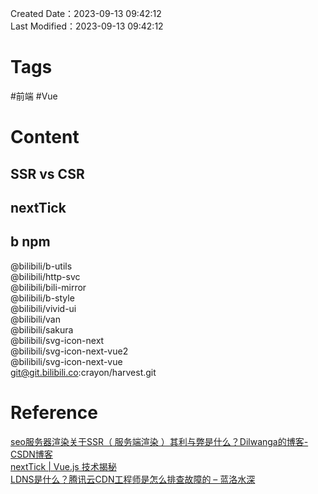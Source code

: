 Created Date：2023-09-13 09:42:12  
Last Modified：2023-09-13 09:42:12

# Tags

#前端 #Vue

# Content

## SSR vs CSR

## nextTick

## b npm

@bilibili/b-utils  
@bilibili/http-svc  
@bilibili/bili-mirror  
@bilibili/b-style  
@bilibili/vivid-ui  
@bilibili/van  
@bilibili/sakura  
@bilibili/svg-icon-next  
@bilibili/svg-icon-next-vue2  
@bilibili/svg-icon-next-vue  
git@git.bilibili.co:crayon/harvest.git

# Reference

[seo服务器渲染关于SSR（ 服务端渲染 ）其利与弊是什么？Dilwanga的博客-CSDN博客](https://blog.csdn.net/weixin_42177768/article/details/113317070)  
[nextTick | Vue.js 技术揭秘](https://ustbhuangyi.github.io/vue-analysis/v2/reactive/next-tick.html#nexttick)  
[LDNS是什么？腾讯云CDN工程师是怎么排查故障的 – 蓝洛水深](https://blog.lanluo.cn/10181)
